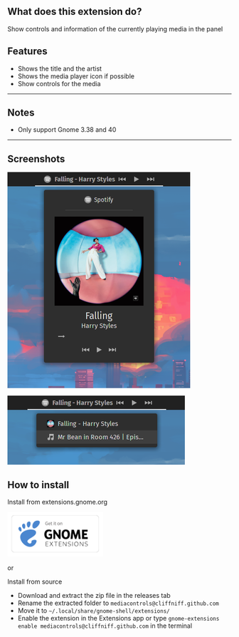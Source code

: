 ## What does this extension do?

Show controls and information of the currently playing media in the panel

## Features

-   Shows the title and the artist
-   Shows the media player icon if possible
-   Show controls for the media

---

## Notes

-   Only support Gnome 3.38 and 40

---

## Screenshots

![Screenshot](/images/Screenshot_info_menu.png)

![Screenshot](/images/Screenshot_sources_menu.png)

## How to install

Install from extensions.gnome.org

[<img src="./images/get-ego.png" height="100">](https://extensions.gnome.org/extension/4470/media-controls/)

or

Install from source
-   Download and extract the zip file in the releases tab
-   Rename the extracted folder to `mediacontrols@cliffniff.github.com`
-   Move it to `~/.local/share/gnome-shell/extensions/`
-   Enable the extension in the Extensions app or type `gnome-extensions enable mediacontrols@cliffniff.github.com` in the terminal
